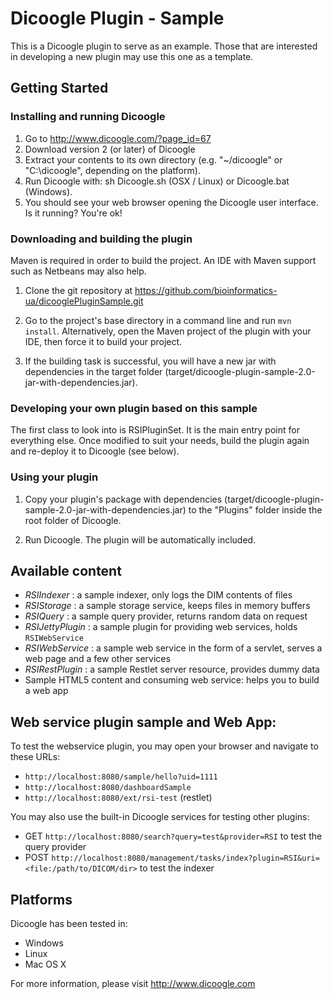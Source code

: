 Dicoogle Plugin - Sample 
========================

This is a Dicoogle plugin to serve as an example. Those that are interested in developing a new
plugin may use this one as a template.

Getting Started
---------------

### Installing and running Dicoogle

1. Go to http://www.dicoogle.com/?page_id=67
2. Download version 2 (or later) of Dicoogle
3. Extract your contents to its own directory (e.g. "~/dicoogle" or "C:\dicoogle", depending on the platform).
4. Run Dicoogle with: sh Dicoogle.sh (OSX / Linux) or Dicoogle.bat (Windows).
5. You should see your web browser opening the Dicoogle user interface. Is it running? You're ok!

### Downloading and building the plugin

Maven is required in order to build the project. An IDE with Maven support such as Netbeans may also help.

1. Clone the git repository at https://github.com/bioinformatics-ua/dicooglePluginSample.git

2. Go to the project's base directory in a command line and run `mvn install`. Alternatively, open
   the Maven project of the plugin with your IDE, then force it to build your project.

3. If the building task is successful, you will have a new jar with dependencies in the target
   folder (target/dicoogle-plugin-sample-2.0-jar-with-dependencies.jar).

### Developing your own plugin based on this sample

The first class to look into is RSIPluginSet. It is the main entry point for everything else.
Once modified to suit your needs, build the plugin again and re-deploy it to Dicoogle (see below).

### Using your plugin

1. Copy your plugin's package with dependencies (target/dicoogle-plugin-sample-2.0-jar-with-dependencies.jar)
   to the "Plugins" folder inside the root folder of Dicoogle.

2. Run Dicoogle. The plugin will be automatically included.

Available content
-----------------

- _RSIIndexer_ : a sample indexer, only logs the DIM contents of files
- _RSIStorage_ : a sample storage service, keeps files in memory buffers
- _RSIQuery_ : a sample query provider, returns random data on request
- _RSIJettyPlugin_ : a sample plugin for providing web services, holds `RSIWebService`
- _RSIWebService_ : a sample web service in the form of a servlet, serves a web page and a few other services
- _RSIRestPlugin_ : a sample Restlet server resource, provides dummy data
- Sample HTML5 content and consuming web service: helps you to build a web app

Web service plugin sample and Web App: 
--------------------------------------

To test the webservice plugin, you may open your browser and navigate to these URLs:

- `http://localhost:8080/sample/hello?uid=1111`
- `http://localhost:8080/dashboardSample`
- `http://localhost:8080/ext/rsi-test` (restlet)

You may also use the built-in Dicoogle services for testing other plugins:

- GET `http://localhost:8080/search?query=test&provider=RSI` to test the query provider
- POST `http://localhost:8080/management/tasks/index?plugin=RSI&uri=<file:/path/to/DICOM/dir>` to test the indexer

Platforms
----------

Dicoogle has been tested in:

- Windows
- Linux
- Mac OS X

For more information, please visit http://www.dicoogle.com

